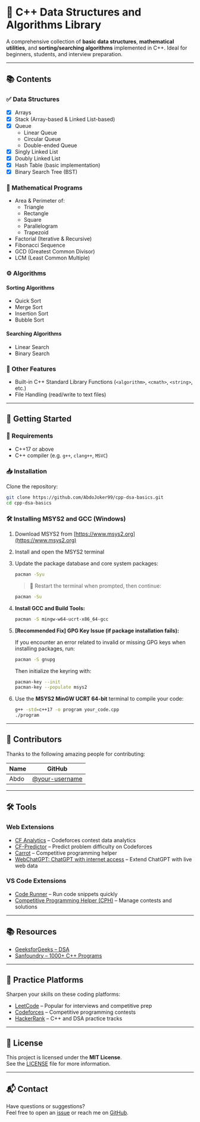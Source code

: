 # 📘 C++ Data Structures and Algorithms Library

A comprehensive collection of **basic data structures**, **mathematical utilities**, and **sorting/searching algorithms** implemented in C++. Ideal for beginners, students, and interview preparation.

---

## 📚 Contents

### ✅ Data Structures

- [x] Arrays  
- [x] Stack (Array-based & Linked List-based)  
- [x] Queue  
  - Linear Queue  
  - Circular Queue  
  - Double-ended Queue  
- [x] Singly Linked List  
- [x] Doubly Linked List  
- [x] Hash Table (basic implementation)  
- [x] Binary Search Tree (BST)  

### 🔢 Mathematical Programs

- Area & Perimeter of:
  - Triangle
  - Rectangle
  - Square
  - Parallelogram
  - Trapezoid
- Factorial (Iterative & Recursive)
- Fibonacci Sequence
- GCD (Greatest Common Divisor)
- LCM (Least Common Multiple)

### ⚙️ Algorithms

#### Sorting Algorithms

- Quick Sort  
- Merge Sort  
- Insertion Sort  
- Bubble Sort  

#### Searching Algorithms

- Linear Search  
- Binary Search  

### 🧰 Other Features

- Built-in C++ Standard Library Functions (`<algorithm>`, `<cmath>`, `<string>`, etc.)  
- File Handling (read/write to text files)  

---

## 🚀 Getting Started

### 🔧 Requirements

- C++17 or above  
- C++ compiler (e.g. `g++`, `clang++`, `MSVC`)  

### 📥 Installation

Clone the repository:

```bash
git clone https://github.com/AbdoJoker99/cpp-dsa-basics.git
cd cpp-dsa-basics
```

### 🛠️ Installing MSYS2 and GCC (Windows)

1. Download MSYS2 from [https://www.msys2.org](https://www.msys2.org)  
2. Install and open the MSYS2 terminal  
3. Update the package database and core system packages:

    ```bash
    pacman -Syu
    ```

    > 🔁 Restart the terminal when prompted, then continue:

    ```bash
    pacman -Su
    ```

4. **Install GCC and Build Tools:**

    ```bash
    pacman -S mingw-w64-ucrt-x86_64-gcc
    ```

5. **[Recommended Fix] GPG Key Issue (if package installation fails):**

    If you encounter an error related to invalid or missing GPG keys when installing packages, run:

    ```bash
    pacman -S gnupg
    ```

    Then initialize the keyring with:

    ```bash
    pacman-key --init
    pacman-key --populate msys2
    ```

6. Use the **MSYS2 MinGW UCRT 64-bit** terminal to compile your code:

    ```bash
    g++ -std=c++17 -o program your_code.cpp
    ./program
    ```

---

## 👥 Contributors

Thanks to the following amazing people for contributing:

| Name | GitHub |
|------|--------|
| Abdo | [@your-username](https://github.com/your-username) |

---

## 🛠️ Tools

### Web Extensions

- [CF Analytics](https://chrome.google.com/webstore/detail/cf-analytics/extension-id) – Codeforces contest data analytics  
- [CF-Predictor](https://chrome.google.com/webstore/detail/cf-predictor/extension-id) – Predict problem difficulty on Codeforces  
- [Carrot](https://chrome.google.com/webstore/detail/carrot/extension-id) – Competitive programming helper  
- [WebChatGPT: ChatGPT with internet access](https://chrome.google.com/webstore/detail/webchatgpt-chatgpt-with-inte/extension-id) – Extend ChatGPT with live web data  

### VS Code Extensions

- [Code Runner](https://marketplace.visualstudio.com/items?itemName=formulahendry.code-runner) – Run code snippets quickly  
- [Competitive Programming Helper (CPH)](https://marketplace.visualstudio.com/items?itemName=competitive-programming-helper.cph) – Manage contests and solutions  

---

## 📚 Resources

- [GeeksforGeeks – DSA](https://www.geeksforgeeks.org/data-structures/)  
- [Sanfoundry – 1000+ C++ Programs](https://www.sanfoundry.com/cpp-programs/)  

---

## 🧪 Practice Platforms

Sharpen your skills on these coding platforms:

- [LeetCode](https://leetcode.com/) – Popular for interviews and competitive prep  
- [Codeforces](https://codeforces.com/) – Competitive programming contests  
- [HackerRank](https://www.hackerrank.com/domains/tutorials/10-days-of-cpp) – C++ and DSA practice tracks  

---

## 📄 License

This project is licensed under the **MIT License**.  
See the [LICENSE](LICENSE) file for more information.

---

## 📬 Contact

Have questions or suggestions?  
Feel free to open an [issue](https://github.com/AbdoJoker99/cpp-dsa-basics/issues) or reach me on [GitHub](https://github.com/AbdoJoker99).
